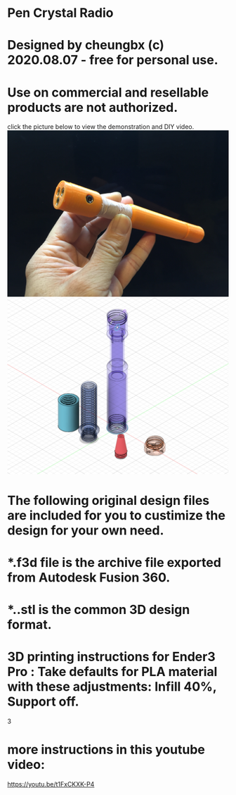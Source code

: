 # Pen Crystal Radio
#
# Designed by cheungbx (c) 2020.08.07 - free for personal use. 
# Use on commercial and resellable products are not authorized.

click the picture below to view the demonstration and DIY video.
[![PicureLinkedToVideo](picture.jpg)](https://youtu.be/t1FxCKXK-P4)
[![PicureLinkedToVideo](schematic.jpg)](https://youtu.be/t1FxCKXK-P4)

# The following original design files are included for you to custimize the design for your own need.
#
# *.f3d file is the archive file exported from Autodesk Fusion 360.
# *..stl is the common 3D design format.
#
# 3D printing instructions for Ender3 Pro : Take defaults for PLA material with these adjustments: Infill 40%,   Support off.
3

# more instructions in this youtube video:

https://youtu.be/t1FxCKXK-P4

